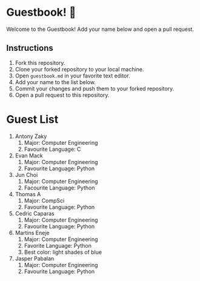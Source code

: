 # Guestbook! 📖

Welcome to the Guestbook! Add your name below and open a pull request.

## Instructions
1. Fork this repository.
2. Clone your forked repository to your local machine.
3. Open `guestbook.md` in your favorite text editor.
4. Add your name to the list below.
5. Commit your changes and push them to your forked repository.
6. Open a pull request to this repository.

# Guest List
1. Antony Zaky
	1. Major: Computer Engineering
	2. Favourite Language: C
2. Evan Mack
	1. Major: Computer Engineering
	2. Favourite Language: Python
3. Jun Choi
    1. Major: Computer Engineering
    2. Facourite Language: Python
4. Thomas A
	1. Major: CompSci
	2. Favourite Language: Python
5. Cedric Caparas
	1. Major: Computer Engineering
	2. Favourite Language: Python
6. Martins Eneje 
	1. Major: Computer Engineering
	2. Favorite Language: Python
	3. Best color: light shades of blue  
7. Jasper Pabalan
	1. Major: Computer Engineering
	2. Favourite Language: Python
